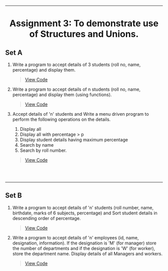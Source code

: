 ***
<h1 align = "center">Assignment 3: To demonstrate use of Structures and Unions.</h1>

<h2 align = "left">Set A</h2>

1. Write a program to accept details of 3 students (roll no, name, percentage) and display them.
    > [View Code](Set-A/Q1.c)
2. Write a program to accept details of n students (roll no, name, percentage) and display them (using functions).
    > [View Code](Set-A/Q2.c)
3. Accept details of 'n' students and Write a menu driven program to perform the following operations on the details.
    1. Display all
    2. Display all with percentage > p
    3. Display student details having maximum percentage
    4. Search by name
    5. Search by roll number.
   
    > [View Code](Set-A/Q3.c)

<br><br>

***
<h2 align = "left">Set B</h2>

1. Write a program to accept details of 'n' students (roll number, name, birthdate, marks of 6 subjects, percentage) and Sort student details in descending order of percentage.
    > [View Code](Set-B/Q1.c)
2. Write a program to accept details of 'n' employees (id, name, designation, information). If the designation is 'M' (for manager) store the number of departments and if the designation is 'W' (for worker), store the department name. Display details of all Managers and workers.
    > [View Code](Set-B/Q2.c)